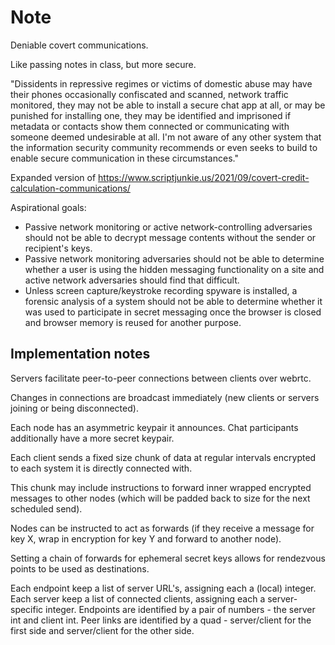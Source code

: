 # Note

Deniable covert communications.

Like passing notes in class, but more secure.

"Dissidents in repressive regimes or victims of domestic abuse may have their phones occasionally confiscated and scanned, network traffic monitored, they may not be able to install a secure chat app at all, or may be punished for installing one, they may be identified and imprisoned if metadata or contacts show them connected or communicating with someone deemed undesirable at all. I'm not aware of any other system that the information security community recommends or even seeks to build to enable secure communication in these circumstances."

Expanded version of https://www.scriptjunkie.us/2021/09/covert-credit-calculation-communications/

Aspirational goals:
- Passive network monitoring or active network-controlling adversaries should not be able to decrypt message contents without the sender or recipient's keys.
- Passive network monitoring adversaries should not be able to determine whether a user is using the hidden messaging functionality on a site and active network adversaries should find that difficult.
- Unless screen capture/keystroke recording spyware is installed, a forensic analysis of a system should not be able to determine whether it was used to participate in secret messaging once the browser is closed and browser memory is reused for another purpose.

## Implementation notes

Servers facilitate peer-to-peer connections between clients over webrtc.

Changes in connections are broadcast immediately (new clients or servers joining or being disconnected).

Each node has an asymmetric keypair it announces. Chat participants additionally have a more secret keypair.

Each client sends a fixed size chunk of data at regular intervals encrypted to each system it is directly connected with.

This chunk may include instructions to forward inner wrapped encrypted messages to other nodes (which will be padded back to size for the next scheduled send).

Nodes can be instructed to act as forwards (if they receive a message for key X, wrap in encryption for key Y and forward to another node).

Setting a chain of forwards for ephemeral secret keys allows for rendezvous points to be used as destinations.

Each endpoint keep a list of server URL's, assigning each a (local) integer.
Each server keep a list of connected clients, assigning each a server-specific integer.
Endpoints are identified by a pair of numbers - the server int and client int.
Peer links are identified by a quad - server/client for the first side and server/client for the other side.
